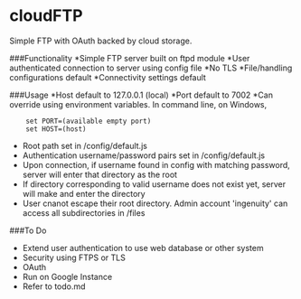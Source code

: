 # cloudFTP
Simple FTP with OAuth backed by cloud storage.

###Functionality
*Simple FTP server built on ftpd module
*User authenticated connection to server using config file
*No TLS
*File/handling configurations default
*Connectivity settings default

###Usage
*Host default to 127.0.0.1 (local)
*Port default to 7002
*Can override using environment variables. In command line, on Windows,

```
	set PORT=(available empty port)
	set HOST=(host)
```

* Root path set in /config/default.js
* Authentication username/password pairs set in /config/default.js
* Upon connection, if username found in config with matching password, server will enter that directory as the root
* If directory corresponding to valid username does not exist yet, server will make and enter the directory
* User cnanot escape their root directory. Admin account 'ingenuity' can access all subdirectories in /files

###To Do
* Extend user authentication to use web database or other system
* Security using FTPS or TLS
* OAuth
* Run on Google Instance
* Refer to todo.md